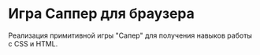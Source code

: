 # Игра Саппер для браузера
Реализация примитивной игры "Сапер" для получения навыков работы с CSS и HTML.
